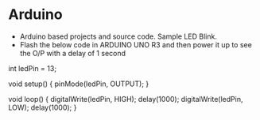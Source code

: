 # Arduino

* Arduino based projects and source code. Sample LED Blink.
* Flash the below code in ARDUINO UNO R3 and then power it up to see the O/P with a delay of 1 second

int ledPin = 13; 

void setup() 
{
  pinMode(ledPin, OUTPUT); 
}

void loop() 
{
  digitalWrite(ledPin, HIGH); 
  delay(1000); 
  digitalWrite(ledPin, LOW); 
  delay(1000); 
}
